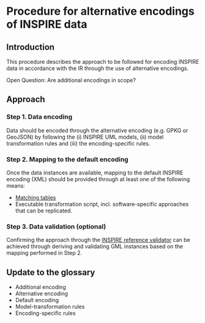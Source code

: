 # Procedure for alternative encodings of INSPIRE data

## Introduction
This procedure describes the approach to be followed for encoding INSPIRE data in accordance with the IR through the use of alternative encodings.

Open Question: Are additional encodings in scope?

## Approach

### Step 1. Data encoding
Data should be encoded through the alternative encoding (e.g. GPKG or GeoJSON) by following the (i) INSPIRE UML models, (ii) model transformation rules and (iii) the encoding-specific rules.

### Step 2. Mapping to the default encoding
Once the data instances are available, mapping to the default INSPIRE encoding (XML) should be provided through at least one of the following means:
- [Matching tables](https://inspire.ec.europa.eu/data-model/approved/r4618-ir/mapping/)
- Executable transformation script, incl. software-specific approaches that can be replicated.

### Step 3. Data validation (optional)
Confirming the approach through the [INSPIRE reference validator]() can be achieved through deriving and validating GML instances based on the mapping performed in Step 2.


## Update to the glossary
- Additional encoding
- Alternative encoding
- Default encoding
- Model-transformation rules
- Encoding-specific rules
